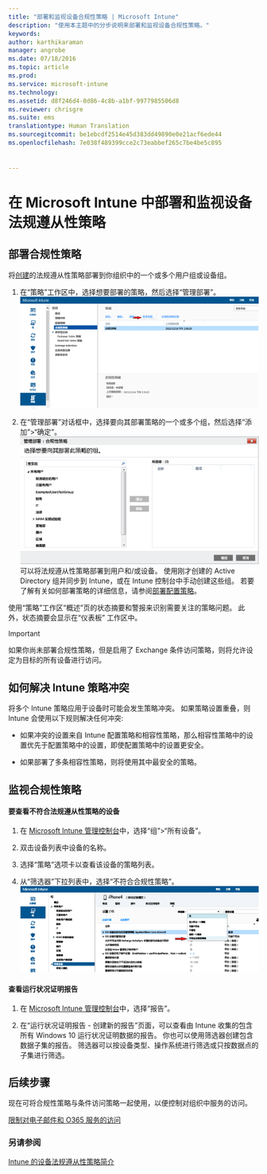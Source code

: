 ```yaml
---
title: "部署和监视设备合规性策略 | Microsoft Intune"
description: "使用本主题中的分步说明来部署和监视设备合规性策略。"
keywords: 
author: karthikaraman
manager: angrobe
ms.date: 07/18/2016
ms.topic: article
ms.prod: 
ms.service: microsoft-intune
ms.technology: 
ms.assetid: d8f246d4-0d86-4c8b-a1bf-9977985506d8
ms.reviewer: chrisgre
ms.suite: ems
translationtype: Human Translation
ms.sourcegitcommit: be1ebcdf2514e45d383dd49890e0e21acf6ede44
ms.openlocfilehash: 7e038f489399cce2c73eabbef265c7be4be5c895


---
```


# 在 Microsoft Intune 中部署和监视设备法规遵从性策略
## 部署合规性策略
将[创建](create-a-device-compliance-policy-in-microsoft-intune.md)的法规遵从性策略部署到你组织中的一个或多个用户组或设备组。

1.  在“策略”工作区中，选择想要部署的策略，然后选择“管理部署”。
![法规遵从性策略页的屏幕截图，显示顶部的“管理部署”菜单选项](./media/intune-sa-3c-deploy-compliance-policy2.png)

2.  在“管理部署”对话框中，选择要向其部署策略的一个或多个组，然后选择“添加”>“确定”。
![“管理部署”对话框的屏幕截图](./media/intune-sa-3d-deploy-compliance-policy3-Manage.png)可以将法规遵从性策略部署到用户和/或设备。 使用刚才创建的 Active Directory 组并同步到 Intune，或在 Intune 控制台中手动创建这些组。 若要了解有关如何部署策略的详细信息，请参阅[部署配置策略](manage-settings-and-features-on-your-devices-with-microsoft-intune-policies.md)。

使用“策略”工作区“概述”页的状态摘要和警报来识别需要关注的策略问题。 此外，状态摘要会显示在“仪表板”  工作区中。

> [!IMPORTANT]
> 如果你尚未部署合规性策略，但是启用了 Exchange 条件访问策略，则将允许设定为目标的所有设备进行访问。

## 如何解决 Intune 策略冲突
将多个 Intune 策略应用于设备时可能会发生策略冲突。 如果策略设置重叠，则 Intune 会使用以下规则解决任何冲突:

-   如果冲突的设置来自 Intune 配置策略和相容性策略，那么相容性策略中的设置优先于配置策略中的设置，即使配置策略中的设置更安全。

-   如果部署了多条相容性策略，则将使用其中最安全的策略。

## 监视合规性策略

#### 要查看不符合法规遵从性策略的设备

1.  在 [Microsoft Intune 管理控制台](https://manage.microsoft.com)中，选择“组”>“所有设备”。

2.  双击设备列表中设备的名称。

3.  选择“策略”选项卡以查看该设备的策略列表。

4.  从“筛选器”下拉列表中，选择“不符合合规性策略”。
![显示筛选器列表中的选项列表的屏幕截图](./media/intune-sa-3e-view-device-noncompliance.png)

#### 查看运行状况证明报告

1.  在 [Microsoft Intune 管理控制台](https://manage.microsoft.com)中，选择“报告”。

2.  在“运行状况证明报告 - 创建新的报告”页面，可以查看由 Intune 收集的包含所有 Windows 10 运行状况证明数据的报告。 你也可以使用筛选器创建包含数据子集的报告。 筛选器可以按设备类型、操作系统进行筛选或只按数据点的子集进行筛选。


## 后续步骤
现在可将合规性策略与条件访问策略一起使用，以便控制对组织中服务的访问。

[限制对电子邮件和 O365 服务的访问](restrict-access-to-email-and-o365-services-with-microsoft-intune.md)


### 另请参阅
[Intune 的设备法规遵从性策略简介](introduction-to-device-compliance-policies-in-microsoft-intune.md)



<!--HONumber=Jul16_HO5-->


